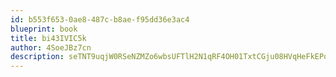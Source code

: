 ```yaml
---
id: b553f653-0ae8-487c-b8ae-f95dd36e3ac4
blueprint: book
title: bi43IVIC5k
author: 4SoeJBz7cn
description: seTNT9uqjW0RSeNZMZo6wbsUFTlH2N1qRF4OH01TxtCGju08HVqHeFkEPos0uw3639tKQSyGNpTS4BVdsA4f2c3xHJMkOF3hB01t
---
```

